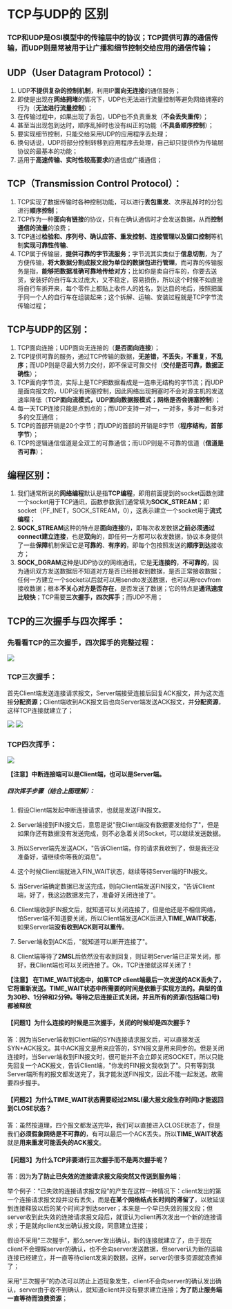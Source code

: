 # TCP与UDP的	区别

### TCP和UDP是OSI模型中的传输层中的协议；TCP提供可靠的通信传输，而UDP则是常被用于让广播和细节控制交给应用的通信传输；

## UDP（User Datagram Protocol）：

1. UDP**不提供复杂的控制机制**，利用IP**面向无连接**的通信服务；
2. 即使是出现在**网络拥堵**的情况下，UDP也无法进行流量控制等避免网络拥塞的行为（**无法进行流量控制**）；
3. 在传输过程中，如果出现了丢包，UDP也不负责重发（**不会丢失重传**）；
4. 甚至当出现包到达时，顺序乱掉时也没有纠正的功能（**不具备顺序控制**）；
5. 要实现细节控制，只能交给采用UDP的应用程序去处理；
6. 换句话说，UDP将部分控制转移到应用程序去处理，自己却只提供作为传输层协议的最基本的功能；
7. 适用于**高速传输、实时性较高要求**的通信或广播通信；

## TCP（Transmission Control Protocol）：

1. TCP实现了数据传输时各种控制功能，可以进行**丢包重发**、次序乱掉时的分包进行**顺序控制**；
2. TCP作为一种**面向有链接**的协议，只有在确认通信时才会发送数据，从而**控制通信的流量**的浪费；
3. TCP通过**检验和、序列号、确认应答、重发控制、连接管理以及窗口控制**等机制**实现可靠性传输**、
4. TCP属于传输层，**提供可靠的字节流服务**；字节流其实类似于**信息切割**，为了方便传输，**将大数据分割成报文段为单位的数据包进行管理**，而可靠的传输服务是指，**能够把数据准确可靠地传给对方**；比如你是卖自行车的，你要去送货，安装好的自行车太过庞大，又不稳定，容易损伤，所以这个时候不如直接将自行车拆开来，每个零件上都贴上收件人的姓名，到达目的地后，按照把属于同一个人的自行车在组装起来；这个拆解、运输、安装过程就是TCP字节流传输过程；

## TCP与UDP的区别：

1. TCP面向连接；UDP面向无连接的（**是否面向连接**）；
2. TCP提供可靠的服务，通过TCP传输的数据，**无差错，不丢失，不重复，不乱序**；而UDP则是尽最大努力交付，即不保证可靠交付（**交付是否可靠，数据正确性**）；
3. TCP面向字节流，实际上是TCP把数据看成是一连串无结构的字节流；而UDP是面向报文的，UDP没有拥塞控制，因此网络出现拥塞时不会对源主机的发送速率降低（**TCP面向流模式，UDP面向数据报模式；网络是否会拥塞控制**）；
4. 每一天TCP连接只能是点到点的；而UDP支持一对一，一对多，多对一和多对多的交互通信；
5. TCP的首部开销是20个字节；而UDP的首部的开销是8字节（**程序结构，首部字节**）；
6. TCP的逻辑通信信道是全双工的可靠通信；而UDP则是不可靠的信道（**信道是否可靠**）；

## 编程区别：

1. 我们通常所说的**网络编程**默认是指**TCP编程**，即用前面提到的socket函数创建一个socket用于TCP通讯，函数参数我们通常填为**SOCK_STREAM**；即socket（PF_INET，SOCK_STREAM，0），这表示建立一个socket用于**流式编程**；
2. **SOCK_STREAM**这种的特点是**面向连接**的，即每次收发数据**之前必须通过connect建立连接**，也是**双向**的，即任何一方都可以收发数据，协议本身提供了一些**保障**机制保证它是**可靠的**、**有序的**，即每个包按照发送的**顺序到达**接收方；
3. **SOCK_DGRAM**这种是UDP协议的网络通讯，它是**无连接的**，**不可靠的**，因为通讯双方发送数据后不知道对方是否已经接收到数据，是否正常接收数据；任何一方建立一个socket以后就可以用sendto发送数据，也可以用recvfrom接收数据；根本**不关心对方是否存在**，是否发送了数据；它的特点是**通讯速度比较快**；TCP需要**三次握手，四次挥手**；而UDP不用；

## TCP的三次握手与四次挥手：

### 先看看TCP的三次握手，四次挥手的完整过程：

![](https://i.imgur.com/dxGltiI.jpg)

### TCP三次握手：

首先Client端发送连接请求报文，Server端接受连接后回复ACK报文，并为这次连接**分配资源**；Client端收到ACK报文后也向Server端发送ACK报文，并**分配资源**，这样TCP连接就建立了；

![](https://i.imgur.com/wVJXddY.png)  ![](https://i.imgur.com/ihkSABm.png)

### TCP四次挥手：

![](https://i.imgur.com/YaVjqtf.png)

**【注意】中断连接端可以是Client端，也可以是Server端。**

##### 四次挥手步骤（结合上图理解）：

1. 假设Client端发起中断连接请求，也就是发送FIN报文。
   
2. Server端接到FIN报文后，意思是说"我Client端没有数据要发给你了"，但是如果你还有数据没有发送完成，则不必急着关闭Socket，可以继续发送数据。

3. 所以Server端先发送ACK，"告诉Client端，你的请求我收到了，但是我还没准备好，请继续你等我的消息"。

4. 这个时候Client端就进入FIN_WAIT状态，继续等待Server端的FIN报文。

5. 当Server端确定数据已发送完成，则向Client端发送FIN报文，"告诉Client端，好了，我这边数据发完了，准备好关闭连接了"。

6. Client端收到FIN报文后，就知道可以关闭连接了，但是他还是不相信网络，怕Server端不知道要关闭，所以Client端发送ACK后进入**TIME_WAIT状态**，如果Server端**没有收到ACK则可以重传**。

7. Server端收到ACK后，"就知道可以断开连接了"。

8. Client端等待了**2MSL**后依然没有收到回复，则证明Server端已正常关闭，那好，我Client端也可以关闭连接了。Ok，TCP连接就这样关闭了！

**【注意】 在TIME_WAIT状态中，如果TCP client端最后一次发送的ACK丢失了，它将重新发送。TIME_WAIT状态中所需要的时间是依赖于实现方法的。典型的值为30秒、1分钟和2分钟。等待之后连接正式关闭，并且所有的资源(包括端口号)都被释放**

#### 【问题1】为什么连接的时候是三次握手，关闭的时候却是四次握手？

答：因为当Server端收到Client端的SYN连接请求报文后，可以直接发送SYN+ACK报文。其中ACK报文是用来应答的，SYN报文是用来同步的。但是关闭连接时，当Server端收到FIN报文时，很可能并不会立即关闭SOCKET，所以只能先回复一个ACK报文，告诉Client端，"你发的FIN报文我收到了"。只有等到我Server端所有的报文都发送完了，我才能发送FIN报文，因此不能一起发送。故需要四步握手。

#### 【问题2】为什么TIME_WAIT状态需要经过2MSL(最大报文段生存时间)才能返回到CLOSE状态？

答：虽然按道理，四个报文都发送完毕，我们可以直接进入CLOSE状态了，但是我们**必须假象网络是不可靠的**，有可以最后一个ACK丢失。所以**TIME_WAIT状态**就是**用来重发可能丢失的ACK报文**。

#### 【问题3】为什么TCP非要进行三次握手而不是两次握手呢？

答：因为**为了防止已失效的连接请求报文段突然又传送到服务端**；

举个例子：“已失效的连接请求报文段”的产生在这样一种情况下：client发出的第一个连接请求报文段并没有丢失，而是**在某个网络结点长时间的滞留了**，以致延误到连接释放以后的某个时间才到达server；本来是一个早已失效的报文段；但server收到此失效的连接请求报文段后，就误认为client再次发出一个新的连接请求；于是就向client发出确认报文段，同意建立连接；

假设不采用“三次握手”，那么server发出确认，新的连接就建立了，由于现在client不会理睬server的确认，也不会向server发送数据，但server认为新的运输连接已经建立，并一直等待client发来的数据，这样，server的很多资源就浪费掉了；

采用“三次握手”的办法可以防止上述现象发生，client不会向server的确认发出确认，server由于收不到确认，就知道client并没有要求建立连接；**为了防止服务端一直等待而浪费资源**；